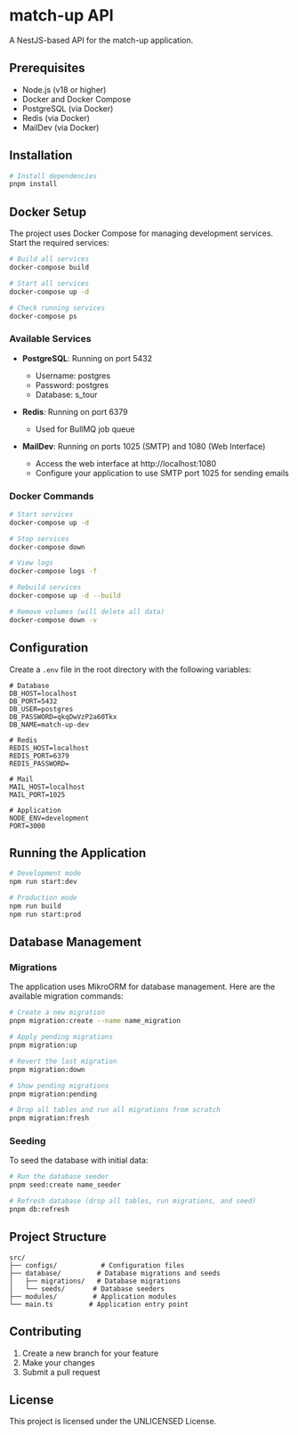 # match-up API

A NestJS-based API for the match-up application.

## Prerequisites

- Node.js (v18 or higher)
- Docker and Docker Compose
- PostgreSQL (via Docker)
- Redis (via Docker)
- MailDev (via Docker)

## Installation

```bash
# Install dependencies
pnpm install
```

## Docker Setup

The project uses Docker Compose for managing development services. Start the required services:

```bash
# Build all services
docker-compose build

# Start all services
docker-compose up -d

# Check running services
docker-compose ps
```

### Available Services

- **PostgreSQL**: Running on port 5432
  - Username: postgres
  - Password: postgres
  - Database: s_tour

- **Redis**: Running on port 6379
  - Used for BullMQ job queue

- **MailDev**: Running on ports 1025 (SMTP) and 1080 (Web Interface)
  - Access the web interface at http://localhost:1080
  - Configure your application to use SMTP port 1025 for sending emails

### Docker Commands

```bash
# Start services
docker-compose up -d

# Stop services
docker-compose down

# View logs
docker-compose logs -f

# Rebuild services
docker-compose up -d --build

# Remove volumes (will delete all data)
docker-compose down -v
```

## Configuration

Create a `.env` file in the root directory with the following variables:

```env
# Database
DB_HOST=localhost
DB_PORT=5432
DB_USER=postgres
DB_PASSWORD=qkqDwVzP2a60Tkx
DB_NAME=match-up-dev

# Redis
REDIS_HOST=localhost
REDIS_PORT=6379
REDIS_PASSWORD=

# Mail
MAIL_HOST=localhost
MAIL_PORT=1025

# Application
NODE_ENV=development
PORT=3000
```

## Running the Application

```bash
# Development mode
npm run start:dev

# Production mode
npm run build
npm run start:prod
```

## Database Management

### Migrations

The application uses MikroORM for database management. Here are the available migration commands:

```bash
# Create a new migration
pnpm migration:create --name name_migration

# Apply pending migrations
pnpm migration:up

# Revert the last migration
pnpm migration:down

# Show pending migrations
pnpm migration:pending

# Drop all tables and run all migrations from scratch
pnpm migration:fresh
```

### Seeding

To seed the database with initial data:

```bash
# Run the database seeder
pnpm seed:create name_seeder

# Refresh database (drop all tables, run migrations, and seed)
pnpm db:refresh
```

## Project Structure

```
src/
├── configs/           # Configuration files
├── database/         # Database migrations and seeds
│   ├── migrations/   # Database migrations
│   └── seeds/       # Database seeders
├── modules/         # Application modules
└── main.ts         # Application entry point
```

## Contributing

1. Create a new branch for your feature
2. Make your changes
3. Submit a pull request

## License

This project is licensed under the UNLICENSED License.
